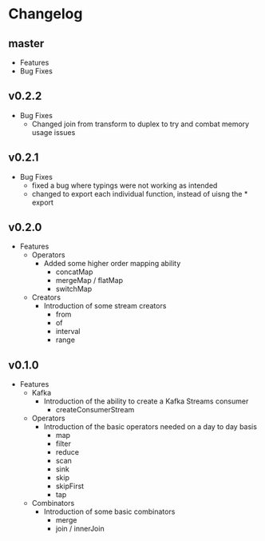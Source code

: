 # Changelog

## master

-   Features
-   Bug Fixes

## v0.2.2

- Bug Fixes
    - Changed join from transform to duplex to try and combat memory usage issues

## v0.2.1

-   Bug Fixes
    -   fixed a bug where typings were not working as intended
    -   changed to export each individual function, instead of uisng the \* export

## v0.2.0

-   Features
    -   Operators
        -   Added some higher order mapping ability
            -   concatMap
            -   mergeMap / flatMap
            -   switchMap
    -   Creators
        -   Introduction of some stream creators
            -   from
            -   of
            -   interval
            -   range

## v0.1.0

-   Features
    -   Kafka
        -   Introduction of the ability to create a Kafka Streams consumer
            -   createConsumerStream
    -   Operators
        -   Introduction of the basic operators needed on a day to day basis
            -   map
            -   filter
            -   reduce
            -   scan
            -   sink
            -   skip
            -   skipFirst
            -   tap
    -   Combinators
        -   Introduction of some basic combinators
            -   merge
            -   join / innerJoin
